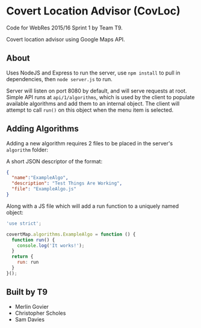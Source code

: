 # Covert Location Advisor (CovLoc)
Code for WebRes 2015/16 Sprint 1 by Team T9.

Covert location advisor using Google Maps API.

## About
Uses NodeJS and Express to run the server, use `npm install` to pull in dependencies, then `node server.js` to run.

Server will listen on port 8080 by default, and will serve requests at root. Simple API runs at `api/1/algorithms`, which is used by the client to populate available algorithms and add them to an internal object. The client will attempt to call `run()` on this object when the menu item is selected.

## Adding Algorithms
Adding a new algorithm requires 2 files to be placed in the server's `algorithm` folder:

A short JSON descriptor of the format:

```json
{
  "name":"ExampleAlgo",
  "description": "Test Things Are Working",
  "file": "ExampleAlgo.js"
}
```

Along with a JS file which will add a run function to a uniquely named object:

```javascript
'use strict';

covertMap.algorithms.ExampleAlgo = function () {
  function run() {
    console.log('It works!');
  }
  return {
    run: run
  }
}();
```


## Built by T9
* Merlin Govier
* Christopher Scholes
* Sam Davies
